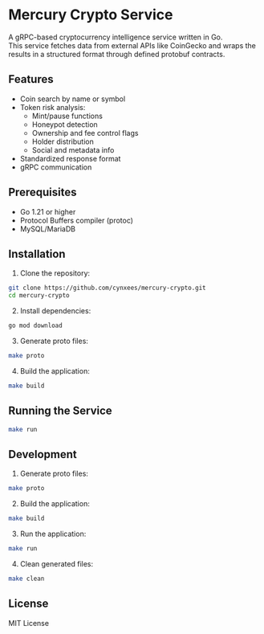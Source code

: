 # Mercury Crypto Service

A gRPC-based cryptocurrency intelligence service written in Go.  
This service fetches data from external APIs like CoinGecko and wraps the results in a structured format through defined protobuf contracts.

## Features

- Coin search by name or symbol
- Token risk analysis:
   - Mint/pause functions
   - Honeypot detection
   - Ownership and fee control flags
   - Holder distribution
   - Social and metadata info
- Standardized response format
- gRPC communication

## Prerequisites

- Go 1.21 or higher
- Protocol Buffers compiler (protoc)
- MySQL/MariaDB

## Installation

1. Clone the repository:
```bash
git clone https://github.com/cynxees/mercury-crypto.git
cd mercury-crypto
```

2. Install dependencies:
```bash
go mod download
```

3. Generate proto files:
```bash
make proto
```

4. Build the application:
```bash
make build
```

## Running the Service

```bash
make run
```

## Development

1. Generate proto files:
```bash
make proto
```

2. Build the application:
```bash
make build
```

3. Run the application:
```bash
make run
```

4. Clean generated files:
```bash
make clean
```

## License

MIT License